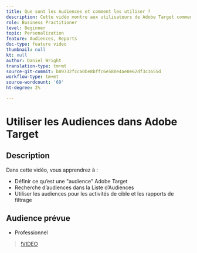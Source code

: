 ```yaml
---
title: Que sont les Audiences et comment les utiliser ?
description: Cette vidéo montre aux utilisateurs de Adobe Target comment utiliser les audiences pour les activités de cible et les rapports de filtrage.
role: Business Practitioner
level: Beginner
topic: Personalization
feature: Audiences, Reports
doc-type: feature video
thumbnail: null
kt: null
author: Daniel Wright
translation-type: tm+mt
source-git-commit: b89732fcca0be8bffc6e580e4ae0e62df3c3655d
workflow-type: tm+mt
source-wordcount: '69'
ht-degree: 2%

---
```



# Utiliser les Audiences dans Adobe Target

## Description

Dans cette vidéo, vous apprendrez à :

* Définir ce qu’est une &quot;audience&quot; Adobe Target
* Recherche d’audiences dans la Liste d’Audiences
* Utiliser les audiences pour les activités de cible et les rapports de filtrage

## Audience prévue

* Professionnel

>[!VIDEO](https://video.tv.adobe.com/v/17398/?quality=12)